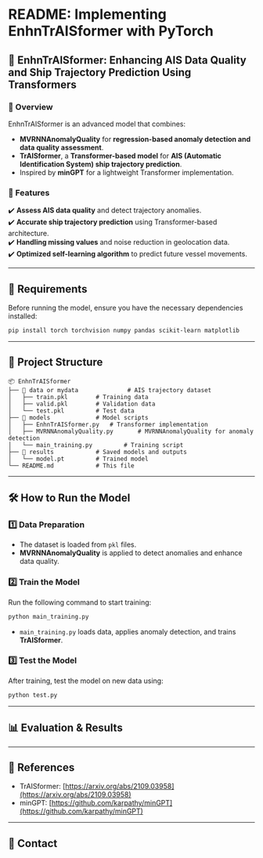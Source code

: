 # **README: Implementing EnhnTrAISformer with PyTorch**  

## **🚢 EnhnTrAISformer: Enhancing AIS Data Quality and Ship Trajectory Prediction Using Transformers**  

### **📌 Overview**  
EnhnTrAISformer is an advanced model that combines:  
- **MVRNNAnomalyQuality** for **regression-based anomaly detection and data quality assessment**.  
- **TrAISformer**, a **Transformer-based model** for **AIS (Automatic Identification System) ship trajectory prediction**.  
- Inspired by **minGPT** for a lightweight Transformer implementation.  

### **🚀 Features**  
✔️ **Assess AIS data quality** and detect trajectory anomalies.  
✔️ **Accurate ship trajectory prediction** using Transformer-based architecture.  
✔️ **Handling missing values** and noise reduction in geolocation data.  
✔️ **Optimized self-learning algorithm** to predict future vessel movements.  

---

## **🔧 Requirements**  

Before running the model, ensure you have the necessary dependencies installed:  

```bash
pip install torch torchvision numpy pandas scikit-learn matplotlib
```

---

## **📂 Project Structure**  
```
📦 EnhnTrAISformer
├── 📂 data or mydata              # AIS trajectory dataset
│   ├── train.pkl        # Training data
│   ├── valid.pkl        # Validation data
│   └── test.pkl         # Test data
├── 📂 models             # Model scripts
│   ├── EnhnTrAISformer.py   # Transformer implementation
│   ├── MVRNNAnomalyQuality.py       # MVRNNAnomalyQuality for anomaly detection
│   └── main_training.py         # Training script
├── 📂 results            # Saved models and outputs
│   └── model.pt         # Trained model
└── README.md            # This file
```

---

## **🛠️ How to Run the Model**  

### **1️⃣ Data Preparation**  
- The dataset is loaded from `pkl` files.  
- **MVRNNAnomalyQuality** is applied to detect anomalies and enhance data quality.  

### **2️⃣ Train the Model**  
Run the following command to start training:  
```bash
python main_training.py
```
- `main_training.py` loads data, applies anomaly detection, and trains **TrAISformer**.  

### **3️⃣ Test the Model**  
After training, test the model on new data using:  
```bash
python test.py
```

---

## **📊 Evaluation & Results**  


---

## **📜 References**  
- TrAISformer: [https://arxiv.org/abs/2109.03958](https://arxiv.org/abs/2109.03958)  
- minGPT: [https://github.com/karpathy/minGPT](https://github.com/karpathy/minGPT)  

---

## **📩 Contact**  

